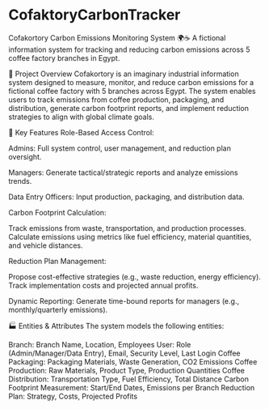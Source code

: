 # CofaktoryCarbonTracker
Cofakortory Carbon Emissions Monitoring System 🌍☕
A fictional information system for tracking and reducing carbon emissions across 5 coffee factory branches in Egypt.

📌 Project Overview
Cofakortory is an imaginary industrial information system designed to measure, monitor, and reduce carbon emissions for a fictional coffee factory with 5 branches across Egypt. The system enables users to track emissions from coffee production, packaging, and distribution, generate carbon footprint reports, and implement reduction strategies to align with global climate goals.

🎯 Key Features
Role-Based Access Control:

Admins: Full system control, user management, and reduction plan oversight.

Managers: Generate tactical/strategic reports and analyze emissions trends.

Data Entry Officers: Input production, packaging, and distribution data.

Carbon Footprint Calculation:

Track emissions from waste, transportation, and production processes.
Calculate emissions using metrics like fuel efficiency, material quantities, and vehicle distances.

Reduction Plan Management:

Propose cost-effective strategies (e.g., waste reduction, energy efficiency).
Track implementation costs and projected annual profits.

Dynamic Reporting:
Generate time-bound reports for managers (e.g., monthly/quarterly emissions).

🏭 Entities & Attributes
The system models the following entities:

Branch: Branch Name, Location, Employees
User: Role (Admin/Manager/Data Entry), Email, Security Level, Last Login
Coffee Packaging: Packaging Materials, Waste Generation, CO2 Emissions
Coffee Production: Raw Materials, Product Type, Production Quantities
Coffee Distribution: Transportation Type, Fuel Efficiency, Total Distance
Carbon Footprint Measurement: Start/End Dates, Emissions per Branch
Reduction Plan: Strategy, Costs, Projected Profits

